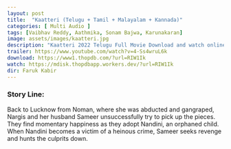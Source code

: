 ```yaml
---
layout: post
title:  "Kaatteri (Telugu + Tamil + Malayalam + Kannada)"
categories: [ Multi Audio ]
tags: [Vaibhav Reddy, Aathmika, Sonam Bajwa, Karunakaran]
image: assets/images/kaatteri.jpg
description: "Kaatteri 2022 Telugu Full Movie Download and watch online 720p low file size 500 mb."
trailer: https://www.youtube.com/watch?v=4-Ss4wruL6k
download: https://www1.thopdb.com/?url=RIW1Ik
watch: https://mdisk.thopdbapp.workers.dev/?url=RIW1Ik
dir: Faruk Kabir
---
```


### Story Line:
Back to Lucknow from Noman, where she was abducted and gangraped, Nargis and her husband Sameer unsuccessfully try to pick up the pieces. They find momentary happiness as they adopt Nandini, an orphaned child. When Nandini becomes a victim of a heinous crime, Sameer seeks revenge and hunts the culprits down.
